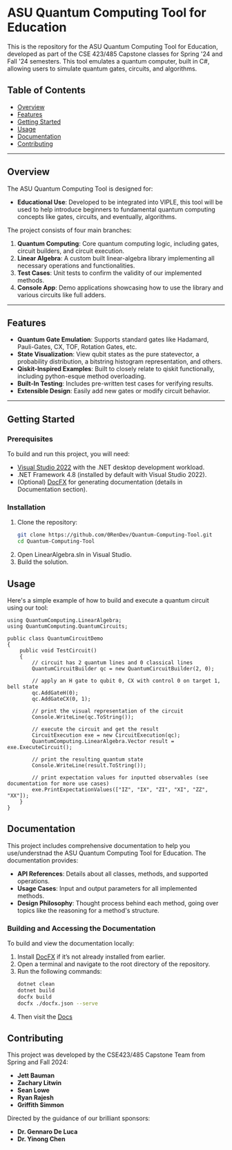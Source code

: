 # ASU Quantum Computing Tool for Education

This is the repository for the ASU Quantum Computing Tool for Education, developed as part of the CSE 423/485 Capstone classes for Spring '24 and Fall '24 semesters. This tool emulates a quantum computer, built in C#, allowing users to simulate quantum gates, circuits, and algorithms.

## Table of Contents
- [Overview](#overview)
- [Features](#features)
- [Getting Started](#getting-started)
- [Usage](#usage)
- [Documentation](#documentation)
- [Contributing](#contributing)

---

## Overview

The ASU Quantum Computing Tool is designed for:
- **Educational Use**: Developed to be integrated into VIPLE, this tool will be used to help introduce beginners to fundamental quantum computing concepts like gates, circuits, and eventually, algorithms.

The project consists of four main branches:
1. **Quantum Computing**: Core quantum computing logic, including gates, circuit builders, and circuit execution.
2. **Linear Algebra**: A custom built linear-algebra library implementing all necessary operations and functionalities.
3. **Test Cases**: Unit tests to confirm the validity of our implemented methods.
4. **Console App**: Demo applications showcasing how to use the library and various circuits like full adders.

---

## Features

- **Quantum Gate Emulation**: Supports standard gates like Hadamard, Pauli-Gates, CX, TOF, Rotation Gates, etc.
- **State Visualization**: View qubit states as the pure statevector, a probability distribution, a bitstring histogram representation, and others.
- **Qiskit-Inspired Examples**: Built to closely relate to qiskit functionally, including python-esque method overloading.
- **Built-In Testing**: Includes pre-written test cases for verifying results.
- **Extensible Design**: Easily add new gates or modify circuit behavior.

---

## Getting Started

### Prerequisites

To build and run this project, you will need:
- [Visual Studio 2022](https://visualstudio.microsoft.com/) with the .NET desktop development workload.
- .NET Framework 4.8 (installed by default with Visual Studio 2022).
- (Optional) [DocFX](https://github.com/dotnet/docfx) for generating documentation (details in Documentation section).

### Installation

1. Clone the repository:
   ```bash
   git clone https://github.com/0RenDev/Quantum-Computing-Tool.git
   cd Quantum-Computing-Tool
   ```
2. Open LinearAlgebra.sln in Visual Studio.
3. Build the solution.

## Usage

Here's a simple example of how to build and execute a quantum circuit using our tool:
```
using QuantumComputing.LinearAlgebra;
using QuantumComputing.QuantumCircuits;

public class QuantumCircuitDemo
{
    public void TestCircuit()
    {
        // circuit has 2 quantum lines and 0 classical lines
        QuantumCircuitBuilder qc = new QuantumCircuitBuilder(2, 0);

        // apply an H gate to qubit 0, CX with control 0 on target 1, bell state
        qc.AddGateH(0);
        qc.AddGateCX(0, 1);

        // print the visual representation of the circuit
        Console.WriteLine(qc.ToString());

        // execute the circuit and get the result
        CircuitExecution exe = new CircuitExecution(qc);
        QuantumComputing.LinearAlgebra.Vector result = exe.ExecuteCircuit();

        // print the resulting quantum state
        Console.WriteLine(result.ToString());

        // print expectation values for inputted observables (see documentation for more use cases)
        exe.PrintExpectationValues(["IZ", "IX", "ZI", "XI", "ZZ", "XX"]);
    }
}
```

## Documentation

This project includes comprehensive documentation to help you use/understnad the ASU Quantum Computing Tool for Education. The documentation provides:
- **API References**: Details about all classes, methods, and supported operations.
- **Usage Cases**: Input and output parameters for all implemented methods.
- **Design Philosophy**: Thought process behind each method, going over topics like the reasoning for a method's structure.

### Building and Accessing the Documentation

To build and view the documentation locally:

1. Install [DocFX](https://github.com/dotnet/docfx) if it’s not already installed from earlier.
2. Open a terminal and navigate to the root directory of the repository.
3. Run the following commands:
   ```bash
   dotnet clean
   dotnet build
   docfx build
   docfx ./docfx.json --serve
   ```
4. Then visit the [Docs](https://localhost:8080)

## Contributing

This project was developed by the CSE423/485 Capstone Team from Spring and Fall 2024:
- **Jett Bauman**
- **Zachary Litwin**
- **Sean Lowe**
- **Ryan Rajesh**
- **Griffith Simmon**

Directed by the guidance of our brilliant sponsors:
- **Dr. Gennaro De Luca**
- **Dr. Yinong Chen**
